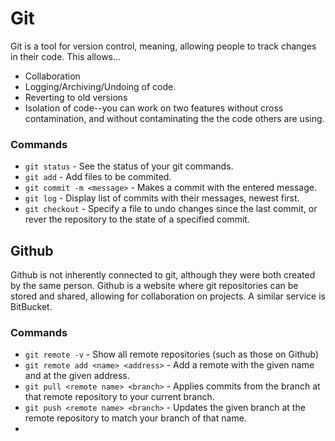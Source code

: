 # Git

Git is a tool for version control, meaning, allowing people to track changes in their code. This allows...
* Collaboration
* Logging/Archiving/Undoing of code.
* Reverting to old versions
* Isolation of code--you can work on two features without cross contamination, and without contaminating the the code others are using.

### Commands

* `git status` - See the status of your git commands.
* `git add` - Add files to be commited.
* `git commit -m <message>` - Makes a commit with the entered message.
* `git log` - Display list of commits with their messages, newest first.
* `git checkout` - Specify a file to undo changes since the last commit, or rever the repository to the state of a specified commit.

## Github

Github is not inherently connected to git, although they were both created by the same person. Github is a website where git repositories can be stored and shared, allowing for collaboration on projects. A similar service is BitBucket.

### Commands

* `git remote -v` - Show all remote repositories (such as those on Github)
* `git remote add <name> <address>` - Add a remote with the given name and at the given address.
* `git pull <remote name> <branch>` - Applies commits from the branch at that remote repository to your current branch.
* `git push <remote name> <branch>` - Updates the given branch at the remote repository to match your branch of that name.
* 

